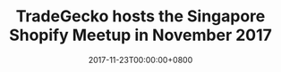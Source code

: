 ---
title: TradeGecko hosts the Singapore Shopify Meetup in November 2017
date: "2017-11-23T00:00:00+0800"
source: https://www.tradegecko.com/blog/shopify-meetup-singapore-nov2017
publication: TradeGecko Blog
---